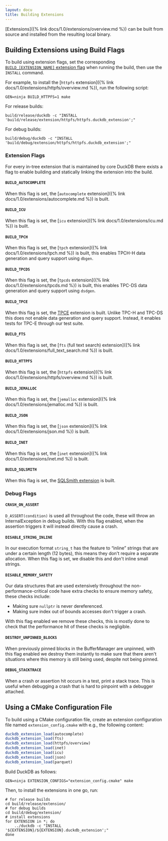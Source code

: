 ```yaml
---
layout: docu
title: Building Extensions
---
```


[Extensions]({% link docs/1.0/extensions/overview.md %}) can be built from source and installed from the resulting local binary.

## Building Extensions using Build Flags

To build using extension flags, set the corresponding [`BUILD_[EXTENSION_NAME]` extension flag](#extension-flags) when running the build, then use the `INSTALL` command.

For example, to install the [`httpfs` extension]({% link docs/1.0/extensions/httpfs/overview.md %}), run the following script:

```batch
GEN=ninja BUILD_HTTPFS=1 make
```

For release builds:

```batch
build/release/duckdb -c "INSTALL 'build/release/extension/httpfs/httpfs.duckdb_extension';"
```

For debug builds:

```batch
build/debug/duckdb -c "INSTALL 'build/debug/extension/httpfs/httpfs.duckdb_extension';"
```

### Extension Flags

For every in-tree extension that is maintained by core DuckDB there exists a flag to enable building and statically linking the extension into the build.

#### `BUILD_AUTOCOMPLETE`

When this flag is set, the [`autocomplete` extension]({% link docs/1.0/extensions/autocomplete.md %}) is built.

#### `BUILD_ICU`

When this flag is set, the [`icu` extension]({% link docs/1.0/extensions/icu.md %}) is built.

#### `BUILD_TPCH`

When this flag is set, the [`tpch` extension]({% link docs/1.0/extensions/tpch.md %}) is built, this enables TPCH-H data generation and query support using `dbgen`.

#### `BUILD_TPCDS`

When this flag is set, the [`tpcds` extension]({% link docs/1.0/extensions/tpcds.md %}) is built, this enables TPC-DS data generation and query support using `dsdgen`.

#### `BUILD_TPCE`

When this flag is set, the [TPCE](https://www.tpc.org/tpce/) extension is built. Unlike TPC-H and TPC-DS this does not enable data generation and query support. Instead, it enables tests for TPC-E through our test suite.

#### `BUILD_FTS`

When this flag is set, the [`fts` (full text search) extension]({% link docs/1.0/extensions/full_text_search.md %}) is built.

#### `BUILD_HTTPFS`

When this flag is set, the [`httpfs` extension]({% link docs/1.0/extensions/httpfs/overview.md %}) is built.

#### `BUILD_JEMALLOC`

When this flag is set, the [`jemalloc` extension]({% link docs/1.0/extensions/jemalloc.md %}) is built.

#### `BUILD_JSON`

When this flag is set, the [`json` extension]({% link docs/1.0/extensions/json.md %}) is built.

#### `BUILD_INET`

When this flag is set, the [`inet` extension]({% link docs/1.0/extensions/inet.md %}) is built.

#### `BUILD_SQLSMITH`

When this flag is set, the [SQLSmith extension](https://github.com/duckdb/duckdb/pull/3410) is built.

### Debug Flags

#### `CRASH_ON_ASSERT`

`D_ASSERT(condition)` is used all throughout the code, these will throw an InternalException in debug builds.
With this flag enabled, when the assertion triggers it will instead directly cause a crash.

#### `DISABLE_STRING_INLINE`

In our execution format `string_t` has the feature to “inline” strings that are under a certain length (12 bytes), this means they don't require a separate allocation.
When this flag is set, we disable this and don't inline small strings.

#### `DISABLE_MEMORY_SAFETY`

Our data structures that are used extensively throughout the non-performance-critical code have extra checks to ensure memory safety, these checks include:

* Making sure `nullptr` is never dereferenced.
* Making sure index out of bounds accesses don't trigger a crash.

With this flag enabled we remove these checks, this is mostly done to check that the performance hit of these checks is negligible.

#### `DESTROY_UNPINNED_BLOCKS`

When previously pinned blocks in the BufferManager are unpinned, with this flag enabled we destroy them instantly to make sure that there aren't situations where this memory is still being used, despite not being pinned.

#### `DEBUG_STACKTRACE`

When a crash or assertion hit occurs in a test, print a stack trace.
This is useful when debugging a crash that is hard to pinpoint with a debugger attached.

## Using a CMake Configuration File

To build using a CMake configuration file, create an extension configuration file named `extension_config.cmake` with e.g., the following content:

```cmake
duckdb_extension_load(autocomplete)
duckdb_extension_load(fts)
duckdb_extension_load(httpfs/overview)
duckdb_extension_load(inet)
duckdb_extension_load(icu)
duckdb_extension_load(json)
duckdb_extension_load(parquet)
```

Build DuckDB as follows:

```batch
GEN=ninja EXTENSION_CONFIGS="extension_config.cmake" make
```

Then, to install the extensions in one go, run:

```batch
# for release builds
cd build/release/extension/
# for debug builds
cd build/debug/extension/
# install extensions
for EXTENSION in *; do
    ../duckdb -c "INSTALL '${EXTENSION}/${EXTENSION}.duckdb_extension';"
done
```